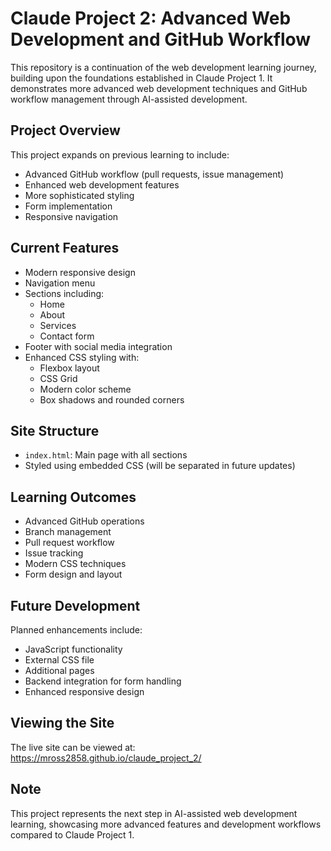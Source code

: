 # Claude Project 2: Advanced Web Development and GitHub Workflow

This repository is a continuation of the web development learning journey, building upon the foundations established in Claude Project 1. It demonstrates more advanced web development techniques and GitHub workflow management through AI-assisted development.

## Project Overview

This project expands on previous learning to include:
- Advanced GitHub workflow (pull requests, issue management)
- Enhanced web development features
- More sophisticated styling
- Form implementation
- Responsive navigation

## Current Features

- Modern responsive design
- Navigation menu
- Sections including:
  - Home
  - About
  - Services
  - Contact form
- Footer with social media integration
- Enhanced CSS styling with:
  - Flexbox layout
  - CSS Grid
  - Modern color scheme
  - Box shadows and rounded corners

## Site Structure

- `index.html`: Main page with all sections
- Styled using embedded CSS (will be separated in future updates)

## Learning Outcomes

- Advanced GitHub operations
- Branch management
- Pull request workflow
- Issue tracking
- Modern CSS techniques
- Form design and layout

## Future Development

Planned enhancements include:
- JavaScript functionality
- External CSS file
- Additional pages
- Backend integration for form handling
- Enhanced responsive design

## Viewing the Site

The live site can be viewed at: https://mross2858.github.io/claude_project_2/

## Note

This project represents the next step in AI-assisted web development learning, showcasing more advanced features and development workflows compared to Claude Project 1.
